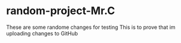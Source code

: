 # random-project-Mr.C
These are some randome changes for testing
This is to prove that im uploading changes to GitHub